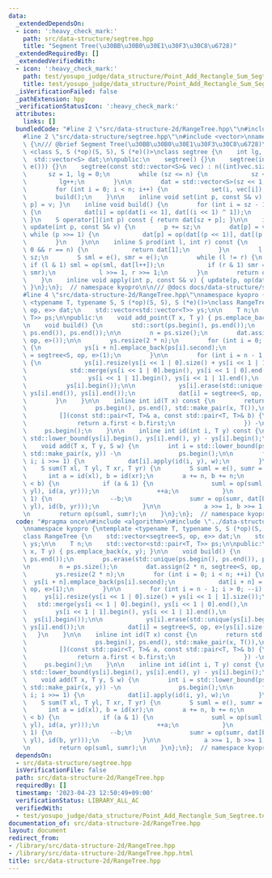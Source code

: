 ```yaml
---
data:
  _extendedDependsOn:
  - icon: ':heavy_check_mark:'
    path: src/data-structure/segtree.hpp
    title: "Segment Tree(\u30BB\u30B0\u30E1\u30F3\u30C8\u6728)"
  _extendedRequiredBy: []
  _extendedVerifiedWith:
  - icon: ':heavy_check_mark:'
    path: test/yosupo_judge/data_structure/Point_Add_Rectangle_Sum_Segtree.test.cpp
    title: test/yosupo_judge/data_structure/Point_Add_Rectangle_Sum_Segtree.test.cpp
  _isVerificationFailed: false
  _pathExtension: hpp
  _verificationStatusIcon: ':heavy_check_mark:'
  attributes:
    links: []
  bundledCode: "#line 2 \"src/data-structure-2d/RangeTree.hpp\"\n#include <algorithm>\n\
    #line 2 \"src/data-structure/segtree.hpp\"\n#include <vector>\nnamespace kyopro\
    \ {\n/// @brief Segment Tree(\u30BB\u30B0\u30E1\u30F3\u30C8\u6728)\n\ntemplate\
    \ <class S, S (*op)(S, S), S (*e)()>\nclass segtree {\n    int lg, sz, n;\n  \
    \  std::vector<S> dat;\n\npublic:\n    segtree() {}\n    segtree(int n) : segtree(std::vector<S>(n,\
    \ e())) {}\n    segtree(const std::vector<S>& vec) : n((int)vec.size()) {\n  \
    \      sz = 1, lg = 0;\n        while (sz <= n) {\n            sz <<= 1;\n   \
    \         lg++;\n        }\n\n        dat = std::vector<S>(sz << 1, e());\n\n\
    \        for (int i = 0; i < n; i++) {\n            set(i, vec[i]);\n        }\n\
    \        build();\n    }\n\n    inline void set(int p, const S& v) { dat[sz +\
    \ p] = v; }\n    inline void build() {\n        for (int i = sz - 1; i > 0; i--)\
    \ {\n            dat[i] = op(dat[i << 1], dat[(i << 1) ^ 1]);\n        }\n   \
    \ }\n    S operator[](int p) const { return dat[sz + p]; }\n\n    inline void\
    \ update(int p, const S& v) {\n        p += sz;\n        dat[p] = v;\n       \
    \ while (p >>= 1) {\n            dat[p] = op(dat[(p << 1)], dat[(p << 1) ^ 1]);\n\
    \        }\n    }\n\n    inline S prod(int l, int r) const {\n        if (l ==\
    \ 0 && r == n) {\n            return dat[1];\n        }\n        l += sz, r +=\
    \ sz;\n        S sml = e(), smr = e();\n        while (l != r) {\n           \
    \ if (l & 1) sml = op(sml, dat[l++]);\n            if (r & 1) smr = op(dat[--r],\
    \ smr);\n            l >>= 1, r >>= 1;\n        }\n        return op(sml, smr);\n\
    \    }\n    inline void apply(int p, const S& v) { update(p, op(dat[sz + p], v));\
    \ }\n};\n};  // namespace kyopro\n\n/// @docs docs/data-structure/segtree.md\n\
    #line 4 \"src/data-structure-2d/RangeTree.hpp\"\nnamespace kyopro {\ntemplate\
    \ <typename T, typename S, S (*op)(S, S), S (*e)()>\nclass RangeTree {\n    std::vector<segtree<S,\
    \ op, e>> dat;\n    std::vector<std::vector<T>> ys;\n\n    T n;\n    std::vector<std::pair<T,\
    \ T>> ps;\n\npublic:\n    void add_point(T x, T y) { ps.emplace_back(x, y); }\n\
    \n    void build() {\n        std::sort(ps.begin(), ps.end());\n        ps.erase(std::unique(ps.begin(),\
    \ ps.end()), ps.end());\n\n        n = ps.size();\n        dat.assign(2 * n, segtree<S,\
    \ op, e>());\n\n        ys.resize(2 * n);\n        for (int i = 0; i < n; ++i)\
    \ {\n            ys[i + n].emplace_back(ps[i].second);\n            dat[i + n]\
    \ = segtree<S, op, e>(1);\n        }\n\n        for (int i = n - 1; i > 0; --i)\
    \ {\n            ys[i].resize(ys[i << 1 | 0].size() + ys[i << 1 | 1].size());\n\
    \            std::merge(ys[i << 1 | 0].begin(), ys[i << 1 | 0].end(),\n      \
    \                 ys[i << 1 | 1].begin(), ys[i << 1 | 1].end(),\n            \
    \           ys[i].begin());\n\n            ys[i].erase(std::unique(ys[i].begin(),\
    \ ys[i].end()), ys[i].end());\n            dat[i] = segtree<S, op, e>(ys[i].size());\n\
    \        }\n    }\n\n    inline int id(T x) const {\n        return std::lower_bound(\n\
    \                   ps.begin(), ps.end(), std::make_pair(x, T()),\n          \
    \         [](const std::pair<T, T>& a, const std::pair<T, T>& b) {\n         \
    \              return a.first < b.first;\n                   }) -\n          \
    \     ps.begin();\n    }\n\n    inline int id(int i, T y) const {\n        return\
    \ std::lower_bound(ys[i].begin(), ys[i].end(), y) - ys[i].begin();\n    }\n\n\
    \    void add(T x, T y, S w) {\n        int i = std::lower_bound(ps.begin(), ps.end(),\
    \ std::make_pair(x, y)) -\n                ps.begin();\n\n        for (i += n;\
    \ i; i >>= 1) {\n            dat[i].apply(id(i, y), w);\n        }\n    }\n\n\
    \    S sum(T xl, T yl, T xr, T yr) {\n        S suml = e(), sumr = e();\n\n  \
    \      int a = id(xl), b = id(xr);\n        a += n, b += n;\n        while (a\
    \ < b) {\n            if (a & 1) {\n                suml = op(suml, dat[a].prod(id(a,\
    \ yl), id(a, yr)));\n                ++a;\n            }\n            if (b &\
    \ 1) {\n                --b;\n                sumr = op(sumr, dat[b].prod(id(b,\
    \ yl), id(b, yr)));\n            }\n\n            a >>= 1, b >>= 1;\n        }\n\
    \n        return op(suml, sumr);\n    }\n};\n};  // namespace kyopro\n"
  code: "#pragma once\n#include <algorithm>\n#include \"../data-structure/segtree.hpp\"\
    \nnamespace kyopro {\ntemplate <typename T, typename S, S (*op)(S, S), S (*e)()>\n\
    class RangeTree {\n    std::vector<segtree<S, op, e>> dat;\n    std::vector<std::vector<T>>\
    \ ys;\n\n    T n;\n    std::vector<std::pair<T, T>> ps;\n\npublic:\n    void add_point(T\
    \ x, T y) { ps.emplace_back(x, y); }\n\n    void build() {\n        std::sort(ps.begin(),\
    \ ps.end());\n        ps.erase(std::unique(ps.begin(), ps.end()), ps.end());\n\
    \n        n = ps.size();\n        dat.assign(2 * n, segtree<S, op, e>());\n\n\
    \        ys.resize(2 * n);\n        for (int i = 0; i < n; ++i) {\n          \
    \  ys[i + n].emplace_back(ps[i].second);\n            dat[i + n] = segtree<S,\
    \ op, e>(1);\n        }\n\n        for (int i = n - 1; i > 0; --i) {\n       \
    \     ys[i].resize(ys[i << 1 | 0].size() + ys[i << 1 | 1].size());\n         \
    \   std::merge(ys[i << 1 | 0].begin(), ys[i << 1 | 0].end(),\n               \
    \        ys[i << 1 | 1].begin(), ys[i << 1 | 1].end(),\n                     \
    \  ys[i].begin());\n\n            ys[i].erase(std::unique(ys[i].begin(), ys[i].end()),\
    \ ys[i].end());\n            dat[i] = segtree<S, op, e>(ys[i].size());\n     \
    \   }\n    }\n\n    inline int id(T x) const {\n        return std::lower_bound(\n\
    \                   ps.begin(), ps.end(), std::make_pair(x, T()),\n          \
    \         [](const std::pair<T, T>& a, const std::pair<T, T>& b) {\n         \
    \              return a.first < b.first;\n                   }) -\n          \
    \     ps.begin();\n    }\n\n    inline int id(int i, T y) const {\n        return\
    \ std::lower_bound(ys[i].begin(), ys[i].end(), y) - ys[i].begin();\n    }\n\n\
    \    void add(T x, T y, S w) {\n        int i = std::lower_bound(ps.begin(), ps.end(),\
    \ std::make_pair(x, y)) -\n                ps.begin();\n\n        for (i += n;\
    \ i; i >>= 1) {\n            dat[i].apply(id(i, y), w);\n        }\n    }\n\n\
    \    S sum(T xl, T yl, T xr, T yr) {\n        S suml = e(), sumr = e();\n\n  \
    \      int a = id(xl), b = id(xr);\n        a += n, b += n;\n        while (a\
    \ < b) {\n            if (a & 1) {\n                suml = op(suml, dat[a].prod(id(a,\
    \ yl), id(a, yr)));\n                ++a;\n            }\n            if (b &\
    \ 1) {\n                --b;\n                sumr = op(sumr, dat[b].prod(id(b,\
    \ yl), id(b, yr)));\n            }\n\n            a >>= 1, b >>= 1;\n        }\n\
    \n        return op(suml, sumr);\n    }\n};\n};  // namespace kyopro"
  dependsOn:
  - src/data-structure/segtree.hpp
  isVerificationFile: false
  path: src/data-structure-2d/RangeTree.hpp
  requiredBy: []
  timestamp: '2023-04-23 12:50:49+09:00'
  verificationStatus: LIBRARY_ALL_AC
  verifiedWith:
  - test/yosupo_judge/data_structure/Point_Add_Rectangle_Sum_Segtree.test.cpp
documentation_of: src/data-structure-2d/RangeTree.hpp
layout: document
redirect_from:
- /library/src/data-structure-2d/RangeTree.hpp
- /library/src/data-structure-2d/RangeTree.hpp.html
title: src/data-structure-2d/RangeTree.hpp
---
```

